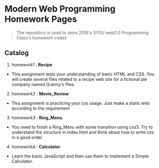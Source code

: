 Modern Web Programming Homework Pages
===

> The repository is used to store 2016's SYSU web2.0 Programming Class's homework codes

Catalog
---

1. homework1 : **Recipe**
  + This assignment tests your understanding of basic HTML and CSS. You will create several files related to a recipe web site for a fictional pie company named Granny's Pies.

2. homework2 : **Movie_Review**
  + This assignment is practicing your css usage. Just make a static web according to the requirement

3. homework3 : **Ring_Menu**
  + You need to finish a Ring_Menu with some transition using css3. Try to understand the structure in index.html and think about how to write css in a good order

4. homework4 : **Calculator**
  + Learn the basic JavaScript and then use them to implement a Simple Calculator.
